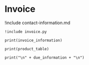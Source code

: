 # Invoice

<!-- Invoice example based on https://github.com/CourtBouillon/weasyprint-samples/tree/master/invoice -->

<div class="flex">

!include contact-information.md

```{.python .cb-run}
!include invoice.py
```

<div class="information">

```{.python .cb-run}
print(invoice_information)
```

</div>
</div>


<div>

```{.python .cb-run}
print(product_table)
```

</div>

<div class="footer">

```{.python .cb-run}
print("\n" + due_information + "\n")
```

</div>
